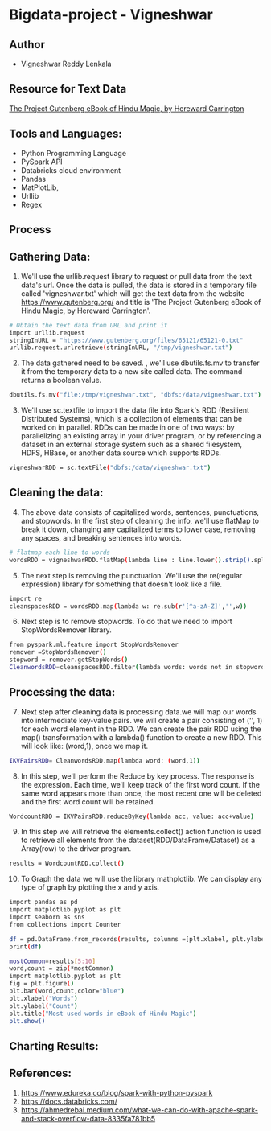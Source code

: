 # Bigdata-project - Vigneshwar 

## Author
- Vigneshwar Reddy Lenkala

## Resource for Text Data
[The Project Gutenberg eBook of Hindu Magic, by Hereward Carrington](https://www.gutenberg.org/files/65121/65121-0.txt)

## Tools and Languages:
- Python Programming Language
- PySpark API
- Databricks cloud environment
- Pandas
- MatPlotLib,
- Urllib
- Regex

## Process

## Gathering Data:

1. We'll use the urllib.request library to request or pull data from the text data's url. Once the data is pulled, the data is stored in a temporary file called 'vigneshwar.txt' which will get the text data from the website https://www.gutenberg.org/ and title is 'The Project Gutenberg eBook of Hindu Magic, by Hereward Carrington'.
```Bash
# Obtain the text data from URL and print it
import urllib.request
stringInURL = "https://www.gutenberg.org/files/65121/65121-0.txt"
urllib.request.urlretrieve(stringInURL, "/tmp/vigneshwar.txt")
```

2. The data gathered need to be saved. , we'll use dbutils.fs.mv to transfer it from the temporary data to a new site called data. The command returns a boolean value.
```Bash
dbutils.fs.mv("file:/tmp/vigneshwar.txt", "dbfs:/data/vigneshwar.txt")
```

3. We'll use sc.textfile to import the data file into Spark's RDD (Resilient Distributed Systems), which is a collection of elements that can be worked on in parallel. RDDs can be made in one of two ways: by parallelizing an existing array in your driver program, or by referencing a dataset in an external storage system such as a shared filesystem, HDFS, HBase, or another data source which supports RDDs.
```Bash
vigneshwarRDD = sc.textFile("dbfs:/data/vigneshwar.txt")
```

## Cleaning the data:

4. The above data consists of capitalized words, sentences, punctuations, and stopwords. In the first step of cleaning the info, we'll use flatMap to break it down, changing any capitalized terms to lower case, removing any spaces, and breaking sentences into words.
```Bash
# flatmap each line to words
wordsRDD = vigneshwarRDD.flatMap(lambda line : line.lower().strip().split(" "))
```

5. The next step is removing the punctuation. We'll use the re(regular expression) library for something that doesn't look like a file.
```Bash
import re
cleanspacesRDD = wordsRDD.map(lambda w: re.sub(r'[^a-zA-Z]','',w))
```

6. Next step is to remove stopwords. To do that we need to import StopWordsRemover library.
```Bash
from pyspark.ml.feature import StopWordsRemover
remover =StopWordsRemover()
stopword = remover.getStopWords()
CleanwordsRDD=cleanspacesRDD.filter(lambda words: words not in stopwords)
```

## Processing the data:

7. Next step after cleaning data is processing data.we will map our words into intermediate key-value pairs. we will create a pair consisting of ('', 1) for each word element in the RDD. We can create the pair RDD using the map() transformation with a lambda() function to create a new RDD. This will look like: (word,1), once we map it.
```Bash
IKVPairsRDD= CleanwordsRDD.map(lambda word: (word,1))
```

8. In this step, we'll perform the Reduce by key process. The response is the expression. Each time, we'll keep track of the first word count. If the same word appears more than once, the most recent one will be deleted and the first word count will be retained.
```Bash
WordcountRDD = IKVPairsRDD.reduceByKey(lambda acc, value: acc+value)
```

9. In this step we will retrieve the elements.collect() action function is used to retrieve all elements from the dataset(RDD/DataFrame/Dataset) as a Array(row) to the driver program.
```Bash
results = WordcountRDD.collect()
```

10. To Graph the data we will use the library mathplotlib. We can display any type of graph by plotting the x and y axis.
```Bash
import pandas as pd
import matplotlib.pyplot as plt
import seaborn as sns
from collections import Counter

df = pd.DataFrame.from_records(results, columns =[plt.xlabel, plt.ylabel]) 
print(df)

mostCommon=results[5:10]
word,count = zip(*mostCommon)
import matplotlib.pyplot as plt
fig = plt.figure()
plt.bar(word,count,color="blue")
plt.xlabel("Words")
plt.ylabel("Count")
plt.title("Most used words in eBook of Hindu Magic")
plt.show()
```

## Charting Results:


## References: 
1. https://www.edureka.co/blog/spark-with-python-pyspark
2. https://docs.databricks.com/
3. https://ahmedrebai.medium.com/what-we-can-do-with-apache-spark-and-stack-overflow-data-8335fa781bb5























